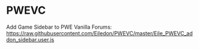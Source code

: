 # PWEVC
Add Game Sidebar to PWE Vanilla Forums: https://raw.githubusercontent.com/Eiledon/PWEVC/master/Eile_PWEVC_addon_sidebar.user.js
